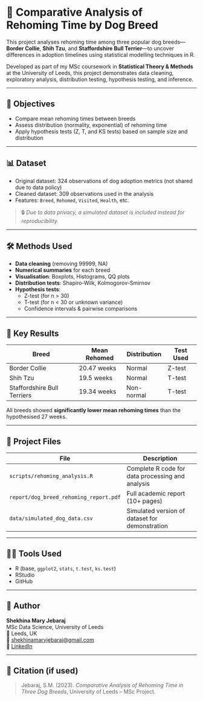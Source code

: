 # 🐶 Comparative Analysis of Rehoming Time by Dog Breed

This project analyses rehoming time among three popular dog breeds—**Border Collie**, **Shih Tzu**, and **Staffordshire Bull Terrier**—to uncover differences in adoption timelines using statistical modelling techniques in R.

Developed as part of my MSc coursework in **Statistical Theory & Methods** at the University of Leeds, this project demonstrates data cleaning, exploratory analysis, distribution testing, hypothesis testing, and inference.

---

## 🎯 Objectives
- Compare mean rehoming times between breeds
- Assess distribution (normality, exponential) of rehoming time
- Apply hypothesis tests (Z, T, and KS tests) based on sample size and distribution

---

## 📊 Dataset
- Original dataset: 324 observations of dog adoption metrics (not shared due to data policy)
- Cleaned dataset: 309 observations used in the analysis
- Features: `Breed`, `Rehomed`, `Visited`, `Health`, etc.

> 🔒 *Due to data privacy, a simulated dataset is included instead for reproducibility.*

---

## 🛠 Methods Used
- **Data cleaning** (removing 99999, NA)
- **Numerical summaries** for each breed
- **Visualisation**: Boxplots, Histograms, QQ plots
- **Distribution tests**: Shapiro-Wilk, Kolmogorov-Smirnov
- **Hypothesis tests**:
  - Z-test (for n > 30)
  - T-test (for n < 30 or unknown variance)
  - Confidence intervals & pairwise comparisons

---

## 🧪 Key Results

| Breed                   | Mean Rehomed | Distribution | Test Used |
|-------------------------|--------------|--------------|-----------|
| Border Collie           | 20.47 weeks  | Normal       | Z-test    |
| Shih Tzu                | 19.5 weeks   | Normal       | T-test    |
| Staffordshire Bull Terriers | 19.34 weeks | Non-normal    | T-test    |

All breeds showed **significantly lower mean rehoming times** than the hypothesised 27 weeks.

---

## 📁 Project Files

| File | Description |
|------|-------------|
| `scripts/rehoming_analysis.R` | Complete R code for data processing and analysis |
| `report/dog_breed_rehoming_report.pdf` | Full academic report (10+ pages) |
| `data/simulated_dog_data.csv` | Simulated version of dataset for demonstration |

---

## 👩‍💻 Tools Used
- R (base, `ggplot2`, `stats`, `t.test`, `ks.test`)
- RStudio
- GitHub

---

## 👩 Author

**Shekhina Mary Jebaraj**  
MSc Data Science, University of Leeds  
📍 Leeds, UK  
📧 shekhinamaryjebaraj@gmail.com  
🔗 [LinkedIn](https://linkedin.com/in/shekhinamaryjebaraj)

---

## 🔗 Citation (if used)

> Jebaraj, S.M. (2023). *Comparative Analysis of Rehoming Time in Three Dog Breeds*, University of Leeds – MSc Project.
